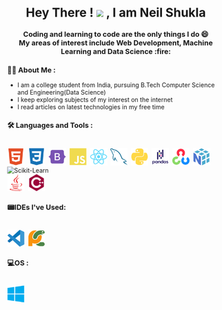 <div align='center'>
<h1 >
  Hey There !
  <img src="https://media.giphy.com/media/hvRJCLFzcasrR4ia7z/giphy.gif" width="30px"/>
  , I am Neil Shukla
</h1>
<h3 > Coding and learning to code are the only things I do 😄<br> 
My areas of interest include Web Development, Machine Learning and Data Science  :fire:
</h3>
</div>
<div>

### :man_technologist: About Me :
<ul>
<li>I am a college student from India, pursuing B.Tech Computer Science and Engineering(Data Science)</li>
<li>I keep exploring subjects of my interest on the internet</li>  
<li>I read articles on latest technologies in my free time </li>
</ul>
</div>
<div>
  
### :hammer_and_wrench: Languages and Tools : <br><br>
<img src="https://github.com/devicons/devicon/blob/master/icons/html5/html5-plain.svg" title="HTML5" alt="HTML5" width="40" height="40"/>&nbsp;
<img src="https://github.com/devicons/devicon/blob/master/icons/css3/css3-plain.svg" title="CSS3" alt="CSS3" width="40" height="40"/>&nbsp;
<img src="https://github.com/devicons/devicon/blob/master/icons/bootstrap/bootstrap-plain.svg" title="Bootstrap" alt="Boostrap" width="40" height="40"/>&nbsp;
<img src="https://github.com/devicons/devicon/blob/master/icons/javascript/javascript-plain.svg" title="Javascript" alt="Javascript" width="40" height="40"/>&nbsp;
<img src="https://github.com/devicons/devicon/blob/master/icons/react/react-original.svg" title="React" alt="React" width="40" height="40"/>&nbsp;
<img src="https://github.com/devicons/devicon/blob/master/icons/mysql/mysql-plain.svg" title="MySql" alt="MySql" width="40" height="40"/>&nbsp;
<img src="https://github.com/devicons/devicon/blob/master/icons/python/python-plain.svg" title="Python" alt="Python" width="40" height="40"/>&nbsp;
<img src="https://github.com/devicons/devicon/blob/master/icons/pandas/pandas-original-wordmark.svg" title="Pandas" alt="Pandas" width="40" height="40"/>&nbsp;
<img src="https://github.com/devicons/devicon/blob/master/icons/opencv/opencv-original.svg" title="OpenCv" alt="OpenCv" width="40" height="40"/>&nbsp;
<img src="https://github.com/devicons/devicon/blob/master/icons/numpy/numpy-original.svg" title="Numpy" alt="Numpy" width="40" height="40"/>&nbsp;
<img src="https://raw.githubusercontent.com/scikit-learn/scikit-learn/main/doc/logos/scikit-learn-logo.png" title="Scikit-Learn" alt="Scikit-Learn" width="40" height="40"/>&nbsp;  
<img src="https://github.com/devicons/devicon/blob/master/icons/java/java-plain.svg" title="Java" alt="Java" width="40" height="40"/>&nbsp;
<img src="https://github.com/devicons/devicon/blob/master/icons/cplusplus/cplusplus-plain.svg" title="Cpp" alt="Cpp" width="40" height="40"/>&nbsp;
<!-- <img src="https://github.com/devicons/devicon/blob/master/icons/java/java-plain.svg" title="Java" alt="Java" width="40" height="40"/>&nbsp;
<img src="https://github.com/devicons/devicon/blob/master/icons/java/java-plain.svg" title="Java" alt="Java" width="40" height="40"/>&nbsp; -->
</div>

### :pager:IDEs I've Used: <br><br>
<img src="https://github.com/devicons/devicon/blob/master/icons/vscode/vscode-original.svg" title="VSCode" alt="VSCode" width="40" height="40"/>&nbsp;
<img src="https://github.com/devicons/devicon/blob/master/icons/pycharm/pycharm-original.svg" title="PyCharm" alt="PyCharm" width="40" height="40"/>&nbsp;
### :computer:OS : <br><br>
<img src="https://github.com/devicons/devicon/blob/master/icons/windows8/windows8-original.svg" title="PyCharm" alt="PyCharm" width="40" height="40"/>&nbsp;
